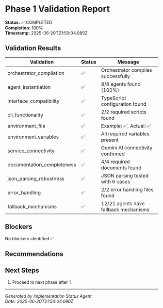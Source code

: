 # Phase 1 Validation Report

**Status:** ✅ COMPLETED  
**Completion:** 100%  
**Timestamp:** 2025-06-20T21:50:04.089Z

## Validation Results

| Validation | Status | Message |
|------------|--------|---------|
| orchestrator_compilation | ✅ | Orchestrator compiles successfully |
| agent_instantiation | ✅ | 8/8 agents found (100%) |
| interface_compatibility | ✅ | TypeScript configuration found |
| cli_functionality | ✅ | 2/2 required scripts found |
| environment_file | ✅ | Example: ✅, Actual: ✅ |
| environment_variables | ✅ | All required variables present |
| service_connectivity | ✅ | Gemini AI connectivity confirmed |
| documentation_completeness | ✅ | 4/4 required documents found |
| json_parsing_robustness | ✅ | JSON parsing tested with 6 cases |
| error_handling | ✅ | 2/2 error handling files found |
| fallback_mechanisms | ✅ | 12/21 agents have fallback mechanisms |

## Blockers

No blockers identified ✅

## Recommendations



## Next Steps

1. Proceed to next phase after 1

---

*Generated by Implementation Status Agent*  
*Date: 2025-06-20T21:50:04.090Z*